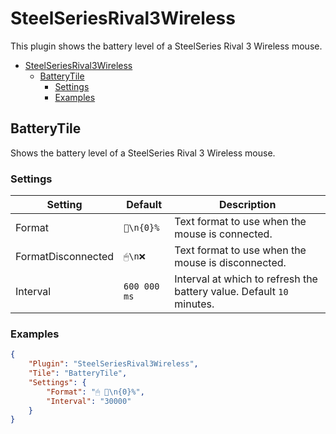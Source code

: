 # SteelSeriesRival3Wireless

This plugin shows the battery level of a SteelSeries Rival 3 Wireless mouse.

- [SteelSeriesRival3Wireless](#steelseriesrival3wireless)
  - [BatteryTile](#batterytile)
    - [Settings](#settings)
    - [Examples](#examples)


## BatteryTile

Shows the battery level of a SteelSeries Rival 3 Wireless mouse.

### Settings

| Setting            | Default      | Description                                                           |
| ------------------ | ------------ | --------------------------------------------------------------------- |
| Format             | `🔋\n{0}%`    | Text format to use when the mouse is connected.                       |
| FormatDisconnected | `🖱\n❌`       | Text format to use when the mouse is disconnected.                    |
| Interval           | `600 000 ms` | Interval at which to refresh the battery value. Default `10` minutes. |

### Examples

```json
{
    "Plugin": "SteelSeriesRival3Wireless",
    "Tile": "BatteryTile",
    "Settings": {
        "Format": "🖱 🔋\n{0}%",
        "Interval": "30000"
    }
}
```
